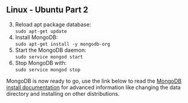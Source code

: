 ##  Linux - Ubuntu Part 2
    
3. Reload apt package database:  
  ` sudo apt-get update `
4. Install MongoDB:  
  ``` sudo apt-get install -y mongodb-org ```  
5. Start the MongoDB daemon:  
  ``` sudo service mongod start ```
6. Stop MongoDB with:   
``` sudo service mongod stop ```

MongoDB is now ready to go, use the link below to read the
[MongoDB install documentation](http://docs.mongodb.org/manual/tutorial/install-mongodb-on-linux/) 
for advanced information like changing the data directory and installing on other distributions.